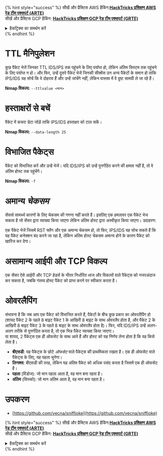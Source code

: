 {% hint style="success" %}
सीखें और प्रैक्टिस AWS हैकिंग:<img src="/.gitbook/assets/arte.png" alt="" data-size="line">[**HackTricks प्रशिक्षण AWS रेड टीम एक्सपर्ट (ARTE)**](https://training.hacktricks.xyz/courses/arte)<img src="/.gitbook/assets/arte.png" alt="" data-size="line">\
सीखें और प्रैक्टिस GCP हैकिंग: <img src="/.gitbook/assets/grte.png" alt="" data-size="line">[**HackTricks प्रशिक्षण GCP रेड टीम एक्सपर्ट (GRTE)**<img src="/.gitbook/assets/grte.png" alt="" data-size="line">](https://training.hacktricks.xyz/courses/grte)

<details>

<summary>हैकट्रिक्स का समर्थन करें</summary>

* [**सब्सक्रिप्शन प्लान**](https://github.com/sponsors/carlospolop) की जाँच करें!
* **शामिल हों** 💬 [**डिस्कॉर्ड ग्रुप**](https://discord.gg/hRep4RUj7f) या [**टेलीग्राम ग्रुप**](https://t.me/peass) या **ट्विटर** 🐦 [**@hacktricks\_live**](https://twitter.com/hacktricks\_live)** को फॉलो** करें।
* **हैकिंग ट्रिक्स साझा करें, PRs सबमिट करके** [**HackTricks**](https://github.com/carlospolop/hacktricks) और [**HackTricks Cloud**](https://github.com/carlospolop/hacktricks-cloud) github रेपो में।

</details>
{% endhint %}


# **TTL मैनिपुलेशन**

कुछ पैकेट भेजें जिनका TTL IDS/IPS तक पहुंचने के लिए पर्याप्त हो, लेकिन अंतिम सिस्टम तक पहुंचने के लिए पर्याप्त न हो। और फिर, उन्हें दूसरे पैकेट भेजें जिनकी सीक्वेंस उन अन्य पैकेटों के समान हो ताकि IPS/IDS यह सोचें कि वे दोहराव हैं और उन्हें जांचेंगे नहीं, लेकिन वास्तव में वे दुष्ट सामग्री ले जा रहे हैं।

**Nmap विकल्प:** `--ttlvalue <मान>`

# हस्ताक्षरों से बचें

पैकेट में कचरा डेटा जोड़ें ताकि IPS/IDS हस्ताक्षर को टाल सकें।

**Nmap विकल्प:** `--data-length 25`

# **विभाजित पैकेट्स**

पैकेट को विभाजित करें और उन्हें भेजें। यदि IDS/IPS को उन्हें पुनर्गठित करने की क्षमता नहीं है, तो वे अंतिम होस्ट तक पहुंचेंगे।

**Nmap विकल्प:** `-f`

# **अमान्य** _**चेकसम**_

सेंसर्स सामर्थ्य कारणों के लिए चेकसम की गणना नहीं करते हैं। इसलिए एक हमलावर एक पैकेट भेज सकता है जो सेंसर द्वारा व्याख्या किया जाएगा लेकिन अंतिम होस्ट द्वारा अस्वीकृत किया जाएगा। उदाहरण:

एक पैकेट भेजें जिसमें RST फ्लैग और एक अमान्य चेकसम हो, तो फिर, IPS/IDS यह सोच सकते हैं कि यह पैकेट कनेक्शन बंद करने जा रहा है, लेकिन अंतिम होस्ट चेकसम अमान्य होने के कारण पैकेट को खारिज कर देगा।

# **असामान्य आईपी और TCP विकल्प**

एक सेंसर ऐसे आईपी और TCP हेडर्स के भीतर निर्धारित ध्वज और विकल्पों वाले पैकेट्स को नजरअंदाज कर सकता है, जबकि गंतव्य होस्ट पैकेट को प्राप्त करने पर स्वीकार करता है।

# **ओवरलैपिंग**

संभावना है कि जब आप एक पैकेट को विभाजित करते हैं, पैकेटों के बीच कुछ प्रकार का ओवरलैपिंग हो (शायद पैकेट 2 के पहले 8 बाइट पैकेट 1 के आखिरी 8 बाइट के साथ ओवरलैप होता है, और पैकेट 2 के आखिरी 8 बाइट पैकेट 3 के पहले 8 बाइट के साथ ओवरलैप होता है)। फिर, यदि IDS/IPS उन्हें अलग-अलग तरीके से पुनर्गठित करता है, तो एक भिन्न पैकेट व्याख्या किया जाएगा।\
या शायद, 2 पैकेट्स एक ही ऑफसेट के साथ आते हैं और होस्ट को यह निर्णय लेना होता है कि वह किसे लेता है।

* **बीएसडी**: यह पैकेट्स के छोटे _ऑफसेट_ वाले पैकेट्स की प्राथमिकता रखता है। एक ही ऑफसेट वाले पैकेट्स के लिए, यह पहला चुनेगा।
* **लिनक्स**: बीएसडी की तरह, लेकिन यह अंतिम पैकेट को अधिक पसंद करता है जिसमें एक ही ऑफसेट है।
* **पहला** (विंडोज): जो मान पहला आता है, वह मान बना रहता है।
* **अंतिम** (सिस्को): जो मान अंतिम आता है, वह मान बना रहता है।

# उपकरण

* [https://github.com/vecna/sniffjoke](https://github.com/vecna/sniffjoke)


{% hint style="success" %}
सीखें और प्रैक्टिस AWS हैकिंग:<img src="/.gitbook/assets/arte.png" alt="" data-size="line">[**HackTricks प्रशिक्षण AWS रेड टीम एक्सपर्ट (ARTE)**](https://training.hacktricks.xyz/courses/arte)<img src="/.gitbook/assets/arte.png" alt="" data-size="line">\
सीखें और प्रैक्टिस GCP हैकिंग: <img src="/.gitbook/assets/grte.png" alt="" data-size="line">[**HackTricks प्रशिक्षण GCP रेड टीम एक्सपर्ट (GRTE)**<img src="/.gitbook/assets/grte.png" alt="" data-size="line">](https://training.hacktricks.xyz/courses/grte)

<details>

<summary>हैकट्रिक्स का समर्थन करें</summary>

* [**सब्सक्रिप्शन प्लान**](https://github.com/sponsors/carlospolop) की जाँच करें!
* **शामिल हों** 💬 [**डिस्कॉर्ड ग्रुप**](https://discord.gg/hRep4RUj7f) या [**टेलीग्राम ग्रुप**](https://t.me/peass) या **ट्विटर** 🐦 [**@hacktricks\_live**](https://twitter.com/hacktricks\_live)** को फॉलो** करें।
* **हैकिंग ट्रिक्स साझा करें, PRs सबमिट करके** [**HackTricks**](https://github.com/carlospolop/hacktricks) और [**HackTricks Cloud**](https://github.com/carlospolop/hacktricks-cloud) github रेपो में।

</details>
{% endhint %}
